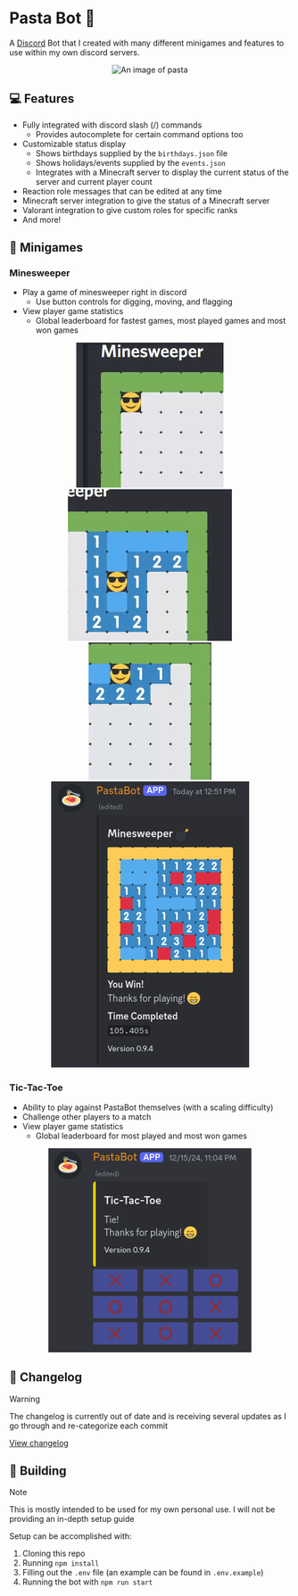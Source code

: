 # Pasta Bot :spaghetti:

A [Discord](https://discord.com) Bot that I created with many different minigames and features to use within my own discord servers.

<p align="center">
    <img src="https://repository-images.githubusercontent.com/309200127/89ab0f80-3186-11eb-96f2-d7bbafbfe63f" alt="An image of pasta">
</p>

## :computer: Features

- Fully integrated with discord slash (/) commands
  - Provides autocomplete for certain command options too
- Customizable status display
  - Shows birthdays supplied by the `birthdays.json` file
  - Shows holidays/events supplied by the `events.json`
  - Integrates with a Minecraft server to display the current status of the server and current player count
- Reaction role messages that can be edited at any time
- Minecraft server integration to give the status of a Minecraft server
- Valorant integration to give custom roles for specific ranks
- And more!

## :rocket: Minigames

### Minesweeper

- Play a game of minesweeper right in discord
  - Use button controls for digging, moving, and flagging
- View player game statistics
  - Global leaderboard for fastest games, most played games and most won games

<p align="center">
    <img src="./docs/assets/minesweeper-digging.gif" alt="Digging in Minesweeper">
    <img src="./docs/assets/minesweeper-flagging.gif" alt="Flagging in Minesweeper">
    <img src="./docs/assets/minesweeper-losing.gif" alt="Losing in Minesweeper">
    <img src="./docs/assets/minesweeper-full.png" alt="Full game of Minesweeper">
</p>

### Tic-Tac-Toe

- Ability to play against PastaBot themselves (with a scaling difficulty)
- Challenge other players to a match
- View player game statistics
  - Global leaderboard for most played and most won games

<p align="center">
    <img src="./docs/assets/tictactoe-full.png" alt="Full game of Tic-Tac-Toe">
</p>

## :scroll: Changelog

> [!WARNING]
> The changelog is currently out of date and is receiving several updates as I go through and re-categorize each commit

[View changelog](CHANGELOG.md)

## :wrench: Building

> [!NOTE]
> This is mostly intended to be used for my own personal use. I will not be providing an in-depth setup guide

Setup can be accomplished with:

1. Cloning this repo
2. Running `npm install`
3. Filling out the `.env` file (an example can be found in `.env.example`)
4. Running the bot with `npm run start`
